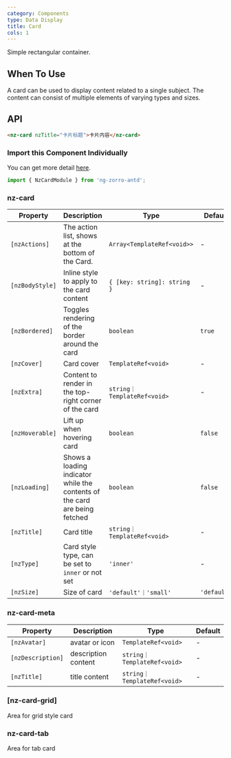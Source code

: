 ```yaml
---
category: Components
type: Data Display
title: Card
cols: 1
---
```


Simple rectangular container.

## When To Use

A card can be used to display content related to a single subject. The content can consist of multiple elements of varying types and sizes.

## API

```html
<nz-card nzTitle="卡片标题">卡片内容</nz-card>
```

### Import this Component Individually

You can get more detail [here](/docs/getting-started/en#import-a-component-individually).

```ts
import { NzCardModule } from 'ng-zorro-antd';
```

### nz-card

| Property | Description | Type | Default |
| -------- | ----------- | ---- | ------- |
| `[nzActions]` | The action list, shows at the bottom of the Card. | `Array<TemplateRef<void>>` | - |
| `[nzBodyStyle]` | Inline style to apply to the card content | `{ [key: string]: string }` | - |
| `[nzBordered]` | Toggles rendering of the border around the card | `boolean` | `true` |
| `[nzCover]` | Card cover | `TemplateRef<void>` | - |
| `[nzExtra]` | Content to render in the top-right corner of the card | `string｜TemplateRef<void>` | - |
| `[nzHoverable]` | Lift up when hovering card | `boolean` | `false` |
| `[nzLoading]` | Shows a loading indicator while the contents of the card are being fetched | `boolean` | `false` |
| `[nzTitle]` | Card title | `string｜TemplateRef<void>` | - |
| `[nzType]` | Card style type, can be set to `inner` or not set | `'inner'` | - |
| `[nzSize]` | Size of card | `'default'｜'small'` | `'default'` |


### nz-card-meta

| Property | Description | Type | Default |
| -------- | ----------- | ---- | ------- |
| `[nzAvatar]` | avatar or icon | `TemplateRef<void>` | - |
| `[nzDescription]` | description content | `string｜TemplateRef<void>` | - |
| `[nzTitle]` | title content | `string｜TemplateRef<void>` | - |

### [nz-card-grid]
Area for grid style card

### nz-card-tab
Area for tab card
